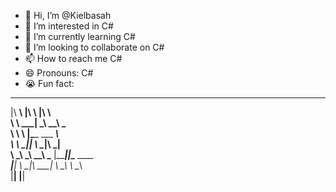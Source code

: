 - 👋 Hi, I’m @Kielbasah
- 👀 I’m interested in C#
- 🌱 I’m currently learning C#
- 💞️ I’m looking to collaborate on C#
- 📫 How to reach me C#
- 😄 Pronouns: C#
- 😭 Fun fact:
 ________      ___    ___           
|\   ____\    |\  \  |\  \          
\ \  \___|  __\_\  \_\_\  \_____    
 \ \  \    |\____    ___    ____\   
  \ \  \___\|___| \  \__|\  \___|   
   \ \_______\ __\_\  \_\_\  \_____ 
    \|_______||\____    ____   ____\
              \|___| \  \__|\  \___|
                    \ \__\ \ \__\   
                     \|__|  \|__|   
<!---
Kielbasah/Kielbasah is a ✨ special ✨ repository because its `README.md` (this file) appears on your GitHub profile.
You can click the Preview link to take a look at your changes.
--->
